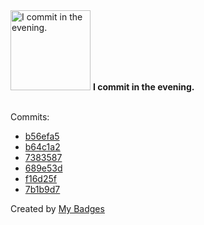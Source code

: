 <img src="https://my-badges.github.io/my-badges/evening-commits.png" alt="I commit in the evening." title="I commit in the evening." width="128">
<strong>I commit in the evening.</strong>
<br><br>

Commits:

- <a href="https://github.com/mmichie/rustyhook/commit/b56efa5fd2b8b7874d8834b44147a6e5858da5be">b56efa5</a>
- <a href="https://github.com/mmichie/cardsharp/commit/b64c1a2fad61b79c13c3c5a5617ea5439eee3cc9">b64c1a2</a>
- <a href="https://github.com/mmichie/m28/commit/7383587c15670c211d9e9d25d62e3137b515a2a9">7383587</a>
- <a href="https://github.com/mmichie/sparkback/commit/689e53de7b69841186ab68823fb099c1d694beb0">689e53d</a>
- <a href="https://github.com/mmichie/m28/commit/f16d25fa414eae7ce1a49ed6c355c731f5b192b5">f16d25f</a>
- <a href="https://github.com/mmichie/sparkback/commit/7b1b9d75ea0e58ea0e1b3da1f34b19e9145b8c52">7b1b9d7</a>


Created by <a href="https://github.com/my-badges/my-badges">My Badges</a>